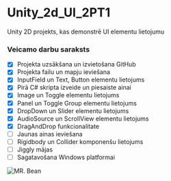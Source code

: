 # Unity_2d_UI_2PT1
Unity 2D projekts, kas demonstrē UI elementu lietojumu
### Veicamo darbu saraksts
- [x] Projekta uzsākšana un izvietošana GitHub
- [x] Projekta failu un mapju ieviešana
- [x] InputField un Text, Button elementu lietojums
- [x] Pirā C# skripta izveide un piesaiste ainai
- [x] Image un Toggle elementu lietojums
- [x] Panel un Toggle Group elementu lietojums
- [x] DropDown un Slider elementu lietojums
- [x] AudioSource un ScrollView elementu lietojums
- [x] DragAndDrop funkcionalitate
- [ ] Jaunas ainas ieviešana
- [ ] Rigidbody un Collider komponenšu lietojums
- [ ] Jiggly mājas
- [ ] Sagatavošana Windows platformai

![MR. Bean](https://encrypted-tbn0.gstatic.com/images?q=tbn:ANd9GcQGHZDh5q1r7yXy-4nsFQG2LMTi4t3pRkb-Bmt24TVK2BlUhX_qeki3WXRDDGRmuta57iI&usqp=CAU)
